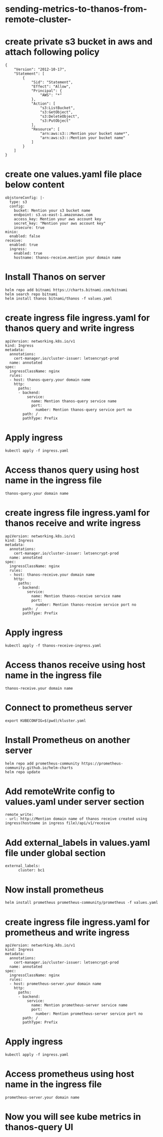 # sending-metrics-to-thanos-from-remote-cluster-

# create private s3 bucket in aws and attach following policy
```
{
    "Version": "2012-10-17",
    "Statement": [
        {
            "Sid": "Statement",
            "Effect": "Allow",
            "Principal": {
                "AWS": "*"
            },
            "Action": [
                "s3:ListBucket",
                "s3:GetObject",
                "s3:DeleteObject",
                "s3:PutObject"
            ],
            "Resource": [
                "arn:aws:s3:::Mention your bucket name*",
                "arn:aws:s3:::Mention your bucket name"
            ]
        }
    ]
}
```

# create one values.yaml file place below content
```
objstoreConfig: |-
  type: s3
  config:
    bucket: Mention your s3 bucket name
    endpoint: s3.us-east-1.amazonaws.com
    access_key: Mention your aws account key
    secret_key: "Mention your aws account key"
    insecure: true 
minio:
  enabled: false
receive:
  enabled: true
  ingress:
    enabled: true
    hostname: thanos-receive.mention your domain name
```


# Install Thanos on server
```
helm repo add bitnami https://charts.bitnami.com/bitnami
helm search repo bitnami
helm install thanos bitnami/thanos -f values.yaml
```

# create ingress file ingress.yaml for thanos query and write ingress  
```
apiVersion: networking.k8s.io/v1
kind: Ingress
metadata:
  annotations:
    cert-manager.io/cluster-issuer: letsencrypt-prod
  name: annotated
spec:
  ingressClassName: nginx
  rules:
  - host: thanos-query.your domain name
    http:
      paths:
      - backend:
          service:
            name: Mention thanos-query service name
            port:
              number: Mention thanos-query service port no
        path: /
        pathType: Prefix
```
# Apply ingress 
```
kubectl apply -f ingress.yaml
```

# Access thanos query using host name in the ingress file
```
thanos-query.your domain name
```
# create ingress file ingress.yaml for thanos receive and write ingress  
```
apiVersion: networking.k8s.io/v1
kind: Ingress
metadata:
  annotations:
    cert-manager.io/cluster-issuer: letsencrypt-prod
  name: annotated
spec:
  ingressClassName: nginx
  rules:
  - host: thanos-receive.your domain name
    http:
      paths:
      - backend:
          service:
            name: Mention thanos-receive service name
            port:
              number: Mention thanos-receive service port no
        path: /
        pathType: Prefix
```
# Apply ingress 
```
kubectl apply -f thanos-receive-ingress.yaml
```

# Access thanos receive using host name in the ingress file
```
thanos-receive.your domain name
```
# Connect to prometheus server 
```
export KUBECONFIG=$(pwd)/kluster.yaml
```
# Install Prometheus on another server
```
helm repo add prometheus-community https://prometheus-community.github.io/helm-charts
helm repo update
```
# Add remoteWrite config to values.yaml under server section
```
remote_write:
- url: http://Mention domain name of thanos receive created using ingress(hostname in ingress file)/api/v1/receive
```
# Add external_labels in values.yaml file under global section
```
external_labels:
      cluster: bc1
```
# Now install prometheus
```
helm install prometheus prometheus-community/prometheus -f values.yaml
```
# create ingress file ingress.yaml for prometheus and write ingress  
```
apiVersion: networking.k8s.io/v1
kind: Ingress
metadata:
  annotations:
    cert-manager.io/cluster-issuer: letsencrypt-prod
  name: annotated
spec:
  ingressClassName: nginx
  rules:
  - host: prometheus-server.your domain name
    http:
      paths:
      - backend:
          service:
            name: Mention prometheus-server service name
            port:
              number: Mention prometheus-server service port no
        path: /
        pathType: Prefix
```
# Apply ingress 
```
kubectl apply -f ingress.yaml
```
# Access prometheus using host name in the ingress file
```
prometheus-server.your domain name
```
# Now you will see kube metrics in thanos-query UI
